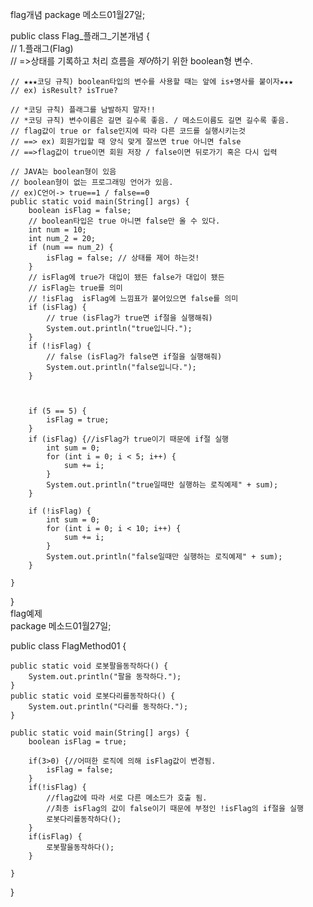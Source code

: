 flag개념
package 메소드01월27일;

public class Flag_플래그_기본개념 {  
	// 1.플래그(Flag)  
	// =>상태를 기록하고 처리 흐름을 *제어*하기 위한 boolean형 변수.

	// ★★★코딩 규칙) boolean타입의 변수를 사용할 때는 앞에 is+명사를 붙이자★★★
	// ex) isResult? isTrue?

	// *코딩 규칙) 플래그를 남발하지 말자!!
	// *코딩 규칙) 변수이름은 길면 길수록 좋음. / 메소드이름도 길면 길수록 좋음.
	// flag값이 true or false인지에 따라 다른 코드를 실행시키는것
	// ==> ex) 회원가입할 때 양식 맞게 잘쓰면 true 아니면 false
	// ==>flag값이 true이면 회원 저장 / false이면 뒤로가기 혹은 다시 입력
    
	// JAVA는 boolean형이 있음
	// boolean형이 없는 프로그래밍 언어가 있음.
	// ex)C언어-> true==1 / false==0
	public static void main(String[] args) {
		boolean isFlag = false;
		// boolean타입은 true 아니면 false만 올 수 있다.
		int num = 10;
		int num_2 = 20;
		if (num == num_2) {
			isFlag = false; // 상태를 제어 하는것!
		}
		// isFlag에 true가 대입이 됐든 false가 대입이 됐든 
		// isFlag는 true를 의미
		// !isFlag  isFlag에 느낌표가 붙어있으면 false를 의미
		if (isFlag) {
			// true (isFlag가 true면 if절을 실행해줘)
			System.out.println("true입니다.");
		}
		if (!isFlag) {
			// false (isFlag가 false면 if절을 실행해줘)
			System.out.println("false입니다.");
		}
		
		
		
		if (5 == 5) {
			isFlag = true;
		}
		if (isFlag) {//isFlag가 true이기 때문에 if절 실행
			int sum = 0;
			for (int i = 0; i < 5; i++) {
				sum += i;
			}
			System.out.println("true일때만 실행하는 로직예제" + sum);
		}

		if (!isFlag) {
			int sum = 0;
			for (int i = 0; i < 10; i++) {
				sum += i;
			}
			System.out.println("false일때만 실행하는 로직예제" + sum);
		}

	}

}  
flag예제  
package 메소드01월27일;

public class FlagMethod01 {
	
	
	public static void 로봇팔을동작하다() {
		System.out.println("팔을 동작하다.");
	}
	public static void 로봇다리를동작하다() {
		System.out.println("다리를 동작하다.");
	}

	public static void main(String[] args) {
		boolean isFlag = true;
		
		if(3>0) {//어떠한 로직에 의해 isFlag값이 변경됨.
			isFlag = false;
		}
		if(!isFlag) {
			//flag값에 따라 서로 다른 메소드가 호출 됨.
			//최종 isFlag의 값이 false이기 때문에 부정인 !isFlag의 if절을 실행
			로봇다리를동작하다();
		}
		if(isFlag) {
			로봇팔을동작하다();
		}

	}

}